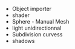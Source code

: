 * Object importer
* shader
* Sphere - Manual Mesh
* light unidirectionnal
* Subdivision curvess
* shadows
